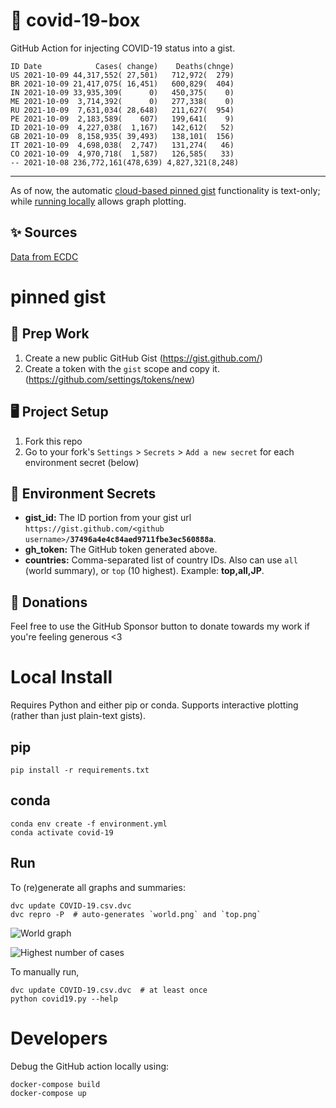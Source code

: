 # 🏥 covid-19-box

GitHub Action for injecting COVID-19 status into a gist.

```
ID Date            Cases( change)    Deaths(chnge)
US 2021-10-09 44,317,552( 27,501)   712,972(  279)
BR 2021-10-09 21,417,075( 16,451)   600,829(  404)
IN 2021-10-09 33,935,309(      0)   450,375(    0)
ME 2021-10-09  3,714,392(      0)   277,338(    0)
RU 2021-10-09  7,631,034( 28,648)   211,627(  954)
PE 2021-10-09  2,183,589(    607)   199,641(    9)
ID 2021-10-09  4,227,038(  1,167)   142,612(   52)
GB 2021-10-09  8,158,935( 39,493)   138,101(  156)
IT 2021-10-09  4,698,038(  2,747)   131,274(   46)
CO 2021-10-09  4,970,718(  1,587)   126,585(   33)
-- 2021-10-08 236,772,161(478,639) 4,827,321(8,248)
```

---

As of now, the automatic [cloud-based pinned gist](#pinned-gist) functionality is text-only;
while [running locally](#local-install) allows graph plotting.

## ✨ Sources

[Data from ECDC](https://www.ecdc.europa.eu/en/publications-data/download-todays-data-geographic-distribution-covid-19-cases-worldwide)

# pinned gist

## 🎒 Prep Work
1. Create a new public GitHub Gist (https://gist.github.com/)
1. Create a token with the `gist` scope and copy it. (https://github.com/settings/tokens/new)

## 🖥 Project Setup
1. Fork this repo
1. Go to your fork's `Settings` > `Secrets` > `Add a new secret` for each environment secret (below)

## 🤫 Environment Secrets
- **gist_id:** The ID portion from your gist url `https://gist.github.com/<github username>/`**`37496a4e4c84aed9711fbe3ec560888a`**.
- **gh_token:** The GitHub token generated above.
- **countries:** Comma-separated list of country IDs. Also can use `all` (world summary), or `top` (10 highest). Example: **top,all,JP**.

## 💸 Donations

Feel free to use the GitHub Sponsor button to donate towards my work if you're feeling generous <3

# Local Install

Requires Python and either pip or conda. Supports interactive plotting (rather than just plain-text gists).

## pip

```
pip install -r requirements.txt
```

## conda

```
conda env create -f environment.yml
conda activate covid-19
```

## Run

To (re)generate all graphs and summaries:

```
dvc update COVID-19.csv.dvc
dvc repro -P  # auto-generates `world.png` and `top.png`
```

![World graph](world.png)

![Highest number of cases](top.png)

To manually run,

```
dvc update COVID-19.csv.dvc  # at least once
python covid19.py --help
```

# Developers

Debug the GitHub action locally using:

```
docker-compose build
docker-compose up
```

